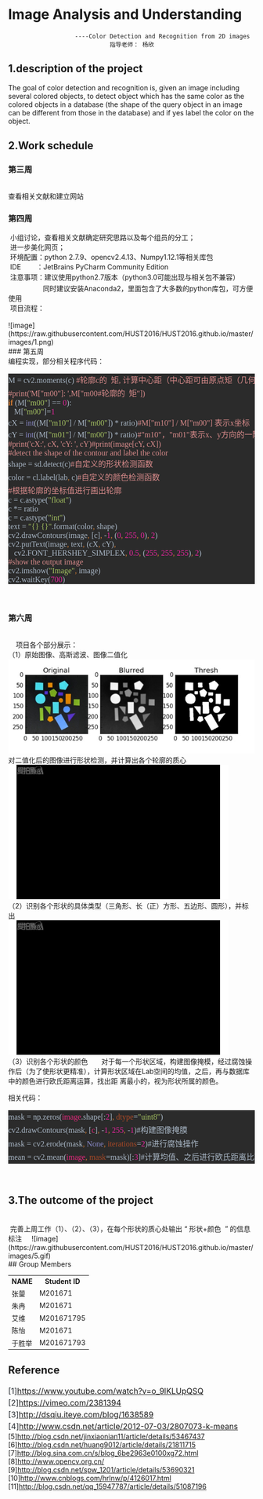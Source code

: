 # Image Analysis and Understanding    

                       ----Color Detection and Recognition from 2D images     
                                 指导老师： 杨欣     


## 1.description of the project
   The  goal  of  color  detection  and  recognition  is,  given  an  image  including  several 
colored  objects,  to  detect  object  which has the same  color  as  the colored  objects  in a 
database  (the shape of the  query object  in an image can be different from those in the 
database)  and if yes label  the  color  on the object.
## 2.Work schedule
### 第三周    
<br />
    查看相关文献和建立网站
<br />

### 第四周
<div>&nbsp;小组讨论，查看相关文献确定研究思路以及每个组员的分工；</div><div>&nbsp;进一步美化网页；&nbsp;</div><div>&nbsp;环境配置：python 2.7.9、opencv2.4.13、Numpy1.12.1等相关库包</div><div>&nbsp;IDE &nbsp; &nbsp; &nbsp; &nbsp;：JetBrains PyCharm Community Edition&nbsp;</div><div>&nbsp;注意事项：<span style="line-height: 1.7;">建议使用python2.7版本（python3.0可能出现与相关包不兼容）&nbsp;</span></div><div>&nbsp; &nbsp; &nbsp; &nbsp; &nbsp; &nbsp; &nbsp; &nbsp; &nbsp; 同时建议安装Anaconda2，里面包含了大多数的python库包，可方便使用 </div><div>     
 &nbsp;项目流程：</div>       
          
<br />       
![image](https://raw.githubusercontent.com/HUST2016/HUST2016.github.io/master/images/1.png)          
<br />
### 第五周
<br />
<div>编程实现，部分相关程序代码：</div><div><pre style="font-family: 宋体; color: rgb(169, 183, 198); font-size: 12pt; background-color: rgb(43, 43, 43);"><div><span style="font-size: 12pt; line-height: 1.7;">M = cv2.moments(c) </span><span style="font-size: 12pt; line-height: 1.7; color: rgb(217, 139, 139);">#轮廓c的  矩, 计算中心距（中心距可由原点矩（几何矩）计算）</span></div><span style="color: rgb(217, 139, 139);">#print('M["m00"]: ',M["m00#轮廓的  矩"])<br /></span><span style="color: rgb(204, 120, 50); font-weight: bold;">if </span>(M[<span style="color: rgb(165, 194, 97);">"m00"</span>] == <span style="color: rgb(233, 36, 159);">0</span>):<span style="color: rgb(217, 139, 139);"><br /></span><span style="color: rgb(217, 139, 139);">   </span>M[<span style="color: rgb(165, 194, 97);">"m00"</span>]=<span style="color: rgb(233, 36, 159);">1</span><span style="color: rgb(217, 139, 139);"><br /></span>cX = <span style="color: rgb(136, 136, 198);">int</span>((M[<span style="color: rgb(165, 194, 97);">"m10"</span>] / M[<span style="color: rgb(165, 194, 97);">"m00"</span>]) * ratio)<span style="color: rgb(217, 139, 139);">#M["m10"] / M["m00"] 表示x坐标（列）<br /></span>cY = <span style="color: rgb(136, 136, 198);">int</span>((M[<span style="color: rgb(165, 194, 97);">"m01"</span>] / M[<span style="color: rgb(165, 194, 97);">"m00"</span>]) * ratio)<span style="color: rgb(217, 139, 139);">#"m10"，"m01"表示x、y方向的一阶原点矩（由原点矩可计算中心距）<br /></span><span style="color: rgb(217, 139, 139);">#print('cX:', cX, 'cY: ', cY)#print(image[cY, cX])<br /></span><span style="color: rgb(217, 139, 139);">#detect the shape of the contour and label the color<br /></span>shape = sd.detect(c)<span style="color: rgb(217, 139, 139); font-size: 12pt; line-height: 1.7;">#自定义的形状检测函数</span><br />color = cl.label(lab<span style="color: rgb(204, 120, 50);">, </span>c)<span style="color: rgb(217, 139, 139); font-size: 12pt; line-height: 1.7;">#自定义的颜色检测函数</span><br /><span style="color: rgb(217, 139, 139);">#根据轮廓的坐标值进行画出轮廓<br /></span>c = c.astype(<span style="color: rgb(165, 194, 97);">"float"</span>)<br />c *= ratio<br />c = c.astype(<span style="color: rgb(165, 194, 97);">"int"</span>)<br />text = <span style="color: rgb(165, 194, 97);">"{} {}"</span>.format(color<span style="color: rgb(204, 120, 50);">, </span>shape)<br />cv2.drawContours(image<span style="color: rgb(204, 120, 50);">, </span>[c]<span style="color: rgb(204, 120, 50);">, </span>-<span style="color: rgb(233, 36, 159);">1</span><span style="color: rgb(204, 120, 50);">, </span>(<span style="color: rgb(233, 36, 159);">0</span><span style="color: rgb(204, 120, 50);">, </span><span style="color: rgb(233, 36, 159);">255</span><span style="color: rgb(204, 120, 50);">, </span><span style="color: rgb(233, 36, 159);">0</span>)<span style="color: rgb(204, 120, 50);">, </span><span style="color: rgb(233, 36, 159);">2</span>)<br />cv2.putText(image<span style="color: rgb(204, 120, 50);">, </span>text<span style="color: rgb(204, 120, 50);">, </span>(cX<span style="color: rgb(204, 120, 50);">, </span>cY)<span style="color: rgb(204, 120, 50);">,<br /></span><span style="color: rgb(204, 120, 50);">   </span>cv2.FONT_HERSHEY_SIMPLEX<span style="color: rgb(204, 120, 50);">, </span><span style="color: rgb(233, 36, 159);">0.5</span><span style="color: rgb(204, 120, 50);">, </span>(<span style="color: rgb(233, 36, 159);">255</span><span style="color: rgb(204, 120, 50);">, </span><span style="color: rgb(233, 36, 159);">255</span><span style="color: rgb(204, 120, 50);">, </span><span style="color: rgb(233, 36, 159);">255</span>)<span style="color: rgb(204, 120, 50);">, </span><span style="color: rgb(233, 36, 159);">2</span>)<br /><span style="color: rgb(217, 139, 139);">#show the output image<br /></span>cv2.imshow(<span style="color: rgb(165, 194, 97);">"Image"</span><span style="color: rgb(204, 120, 50);">, </span>image)<br />cv2.waitKey(<span style="color: rgb(233, 36, 159);">700</span>)</pre></div>
<br />

### 第六周
<br />    
项目各个部分展示：      
（1）原始图像、高斯滤波、图像二值化     
![image](https://raw.githubusercontent.com/HUST2016/HUST2016.github.io/master/images/2.jpg)              
 对二值化后的图像进行形状检测，并计算出各个轮廓的质心       
 ![image](https://raw.githubusercontent.com/HUST2016/HUST2016.github.io/master/images/3.gif)       
 （2）识别各个形状的具体类型（三角形、长（正）方形、五边形、圆形），并标出          
 ![image](https://raw.githubusercontent.com/HUST2016/HUST2016.github.io/master/images/4.gif)     
（3）识别各个形状的颜色       
  对于每一个形状区域，构建图像掩模，经过腐蚀操作后（为了使形状更精准），计算形状区域在Lab空间的均值，之后，再与数据库中的颜色进行欧氏距离运算，找出距   离最小的，视为形状所属的颜色。              
        
  相关代码：                
  <div style="line-height:1.7;color:#000000;font-size:14px;font-family:Arial"><div><pre style="background-color:#2b2b2b;color:#a9b7c6;font-family:'宋体';font-size:12.0pt;">mask = np.zeros(<span style="color:#e7287d;">image</span>.shape[:<span style="color:#e9249f;">2</span>]<span style="color:#cc7832;">, </span><span style="color:#aa4926;">dtype</span>=<span style="color:#a5c261;">"uint8"</span>)<span style="color:#d98b8b;"><br /></span>cv2.drawContours(mask<span style="color:#cc7832;">, </span>[<span style="color:#e7287d;">c</span>]<span style="color:#cc7832;">, </span>-<span style="color:#e9249f;">1</span><span style="color:#cc7832;">, </span><span style="color:#e9249f;">255</span><span style="color:#cc7832;">, </span>-<span style="color:#e9249f;">1</span>)#构建图像掩膜<br />mask = cv2.erode(mask<span style="color:#cc7832;">, </span><span style="color:#8888c6;">None</span><span style="color:#cc7832;">, </span><span style="color:#aa4926;">iterations</span>=<span style="color:#e9249f;">2</span>)#进行腐蚀操作<br />mean = cv2.mean(<span style="color:#e7287d;">image</span><span style="color:#cc7832;">, </span><span style="color:#aa4926;">mask</span>=mask)[:<span style="color:#e9249f;">3</span>]#计算均值、之后进行欧氏距离比较即可<br /></pre></div>  </div>  
<br /> 

## 3.The outcome of the project
<br />          
  完善上周工作（1）、（2）、（3），在每个形状的质心处输出 “ 形状+颜色  ” 的信息标注                   
  ![image](https://raw.githubusercontent.com/HUST2016/HUST2016.github.io/master/images/5.gif)                  
 <br />
## Group Members
<div>
    <table border="0">
      <tr>
        <th>NAME</th>
        <th>Student ID</th>
      </tr>
      <tr>
        <td>张蓥 </td>
        <td>M201671 </td>
      </tr>
      <tr>
        <td>朱冉 </td>
        <td>M201671 </td>
      </tr>
      <tr>
        <td>艾维 </td>
        <td>M201671795 </td>
      </tr>
      <tr>
        <td>陈怡 </td>
        <td>M201671 </td>
      </tr>
      <tr>
        <td>于胜举 </td>
        <td>M201671793  </td>
      </tr>      
    </table>
</div>      

## Reference   
<div><div style="box-sizing: border-box; color: rgb(36, 41, 46); font-family: -apple-system, BlinkMacSystemFont, 'Segoe UI', Helvetica, Arial, sans-serif, 'Apple Color Emoji', 'Segoe UI Emoji', 'Segoe UI Symbol'; font-size: 16px; line-height: 24px;">[1]<a href="https://www.youtube.com/watch?v=o_9lKLUpQSQ" _src="https://www.youtube.com/watch?v=o_9lKLUpQSQ">https://www.youtube.com/watch?v=o_9lKLUpQSQ</a></div><div style="box-sizing: border-box; color: rgb(36, 41, 46); font-family: -apple-system, BlinkMacSystemFont, 'Segoe UI', Helvetica, Arial, sans-serif, 'Apple Color Emoji', 'Segoe UI Emoji', 'Segoe UI Symbol'; font-size: 16px; line-height: 24px;">[2]<a href="https://vimeo.com/2381394" _src="https://vimeo.com/2381394">https://vimeo.com/2381394</a></div><div style="box-sizing: border-box; color: rgb(36, 41, 46); font-family: -apple-system, BlinkMacSystemFont, 'Segoe UI', Helvetica, Arial, sans-serif, 'Apple Color Emoji', 'Segoe UI Emoji', 'Segoe UI Symbol'; font-size: 16px; line-height: 24px;">[3]<a href="http://dsqiu.iteye.com/blog/1638589" _src="http://dsqiu.iteye.com/blog/1638589">http://dsqiu.iteye.com/blog/1638589</a></div><div style="box-sizing: border-box; color: rgb(36, 41, 46); font-family: -apple-system, BlinkMacSystemFont, 'Segoe UI', Helvetica, Arial, sans-serif, 'Apple Color Emoji', 'Segoe UI Emoji', 'Segoe UI Symbol'; font-size: 16px; line-height: 24px; margin-bottom: 0px !important;">[4]<a href="http://www.csdn.net/article/2012-07-03/2807073-k-means" _src="http://www.csdn.net/article/2012-07-03/2807073-k-means">http://www.csdn.net/article/2012-07-03/2807073-k-means</a></div></div><div>[5]<a href="http://blog.csdn.net/jinxiaonian11/article/details/53467437" _src="http://blog.csdn.net/jinxiaonian11/article/details/53467437">http://blog.csdn.net/jinxiaonian11/article/details/53467437</a> </div><div>[6]<a href="http://blog.csdn.net/huang9012/article/details/21811715" _src="http://blog.csdn.net/huang9012/article/details/21811715">http://blog.csdn.net/huang9012/article/details/21811715</a> </div><div>[7]<a href="http://blog.sina.com.cn/s/blog_6be2963e0100xg72.html" _src="http://blog.sina.com.cn/s/blog_6be2963e0100xg72.html">http://blog.sina.com.cn/s/blog_6be2963e0100xg72.html</a> </div><div>[8]<a href="http://www.opencv.org.cn/" _src="http://www.opencv.org.cn/">http://www.opencv.org.cn/</a></div><div>[9]<a href="http://blog.csdn.net/spw_1201/article/details/53690321" _src="http://blog.csdn.net/spw_1201/article/details/53690321">http://blog.csdn.net/spw_1201/article/details/53690321</a> </div><div>[10]<a href="http://www.cnblogs.com/hrlnw/p/4126017.html" _src="http://www.cnblogs.com/hrlnw/p/4126017.html">http://www.cnblogs.com/hrlnw/p/4126017.html</a></div><div>[11]<a href="http://blog.csdn.net/qq_15947787/article/details/51087196" _src="http://blog.csdn.net/qq_15947787/article/details/51087196">http://blog.csdn.net/qq_15947787/article/details/51087196</a> </div><div><br /></div><div><br /></div><div><br /></div>
